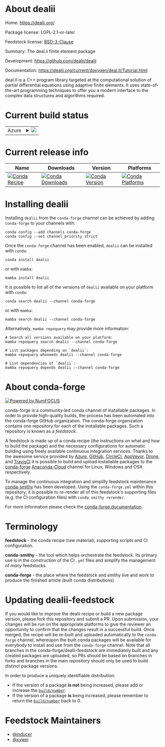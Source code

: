About dealii
============

Home: https://dealii.org/

Package license: LGPL-2.1-or-later

Feedstock license: [BSD-3-Clause](https://github.com/conda-forge/dealii-feedstock/blob/main/LICENSE.txt)

Summary: The deal.ii finite element package

Development: https://github.com/dealii/dealii

Documentation: https://dealii.org/current/doxygen/deal.II/Tutorial.html

deal.II is a C++ program library targeted at the computational solution of
partial differential equations using adaptive finite elements. It uses
state-of-the-art programming techniques to offer you a modern interface to
the complex data structures and algorithms required.


Current build status
====================


<table>
    
  <tr>
    <td>Azure</td>
    <td>
      <details>
        <summary>
          <a href="https://dev.azure.com/conda-forge/feedstock-builds/_build/latest?definitionId=6667&branchName=main">
            <img src="https://dev.azure.com/conda-forge/feedstock-builds/_apis/build/status/dealii-feedstock?branchName=main">
          </a>
        </summary>
        <table>
          <thead><tr><th>Variant</th><th>Status</th></tr></thead>
          <tbody><tr>
              <td>linux_64_python3.10.____cpython</td>
              <td>
                <a href="https://dev.azure.com/conda-forge/feedstock-builds/_build/latest?definitionId=6667&branchName=main">
                  <img src="https://dev.azure.com/conda-forge/feedstock-builds/_apis/build/status/dealii-feedstock?branchName=main&jobName=linux&configuration=linux_64_python3.10.____cpython" alt="variant">
                </a>
              </td>
            </tr><tr>
              <td>linux_64_python3.11.____cpython</td>
              <td>
                <a href="https://dev.azure.com/conda-forge/feedstock-builds/_build/latest?definitionId=6667&branchName=main">
                  <img src="https://dev.azure.com/conda-forge/feedstock-builds/_apis/build/status/dealii-feedstock?branchName=main&jobName=linux&configuration=linux_64_python3.11.____cpython" alt="variant">
                </a>
              </td>
            </tr><tr>
              <td>linux_64_python3.8.____cpython</td>
              <td>
                <a href="https://dev.azure.com/conda-forge/feedstock-builds/_build/latest?definitionId=6667&branchName=main">
                  <img src="https://dev.azure.com/conda-forge/feedstock-builds/_apis/build/status/dealii-feedstock?branchName=main&jobName=linux&configuration=linux_64_python3.8.____cpython" alt="variant">
                </a>
              </td>
            </tr><tr>
              <td>linux_64_python3.9.____cpython</td>
              <td>
                <a href="https://dev.azure.com/conda-forge/feedstock-builds/_build/latest?definitionId=6667&branchName=main">
                  <img src="https://dev.azure.com/conda-forge/feedstock-builds/_apis/build/status/dealii-feedstock?branchName=main&jobName=linux&configuration=linux_64_python3.9.____cpython" alt="variant">
                </a>
              </td>
            </tr><tr>
              <td>osx_64_python3.10.____cpython</td>
              <td>
                <a href="https://dev.azure.com/conda-forge/feedstock-builds/_build/latest?definitionId=6667&branchName=main">
                  <img src="https://dev.azure.com/conda-forge/feedstock-builds/_apis/build/status/dealii-feedstock?branchName=main&jobName=osx&configuration=osx_64_python3.10.____cpython" alt="variant">
                </a>
              </td>
            </tr><tr>
              <td>osx_64_python3.11.____cpython</td>
              <td>
                <a href="https://dev.azure.com/conda-forge/feedstock-builds/_build/latest?definitionId=6667&branchName=main">
                  <img src="https://dev.azure.com/conda-forge/feedstock-builds/_apis/build/status/dealii-feedstock?branchName=main&jobName=osx&configuration=osx_64_python3.11.____cpython" alt="variant">
                </a>
              </td>
            </tr><tr>
              <td>osx_64_python3.8.____cpython</td>
              <td>
                <a href="https://dev.azure.com/conda-forge/feedstock-builds/_build/latest?definitionId=6667&branchName=main">
                  <img src="https://dev.azure.com/conda-forge/feedstock-builds/_apis/build/status/dealii-feedstock?branchName=main&jobName=osx&configuration=osx_64_python3.8.____cpython" alt="variant">
                </a>
              </td>
            </tr><tr>
              <td>osx_64_python3.9.____cpython</td>
              <td>
                <a href="https://dev.azure.com/conda-forge/feedstock-builds/_build/latest?definitionId=6667&branchName=main">
                  <img src="https://dev.azure.com/conda-forge/feedstock-builds/_apis/build/status/dealii-feedstock?branchName=main&jobName=osx&configuration=osx_64_python3.9.____cpython" alt="variant">
                </a>
              </td>
            </tr>
          </tbody>
        </table>
      </details>
    </td>
  </tr>
</table>

Current release info
====================

| Name | Downloads | Version | Platforms |
| --- | --- | --- | --- |
| [![Conda Recipe](https://img.shields.io/badge/recipe-dealii-green.svg)](https://anaconda.org/conda-forge/dealii) | [![Conda Downloads](https://img.shields.io/conda/dn/conda-forge/dealii.svg)](https://anaconda.org/conda-forge/dealii) | [![Conda Version](https://img.shields.io/conda/vn/conda-forge/dealii.svg)](https://anaconda.org/conda-forge/dealii) | [![Conda Platforms](https://img.shields.io/conda/pn/conda-forge/dealii.svg)](https://anaconda.org/conda-forge/dealii) |

Installing dealii
=================

Installing `dealii` from the `conda-forge` channel can be achieved by adding `conda-forge` to your channels with:

```
conda config --add channels conda-forge
conda config --set channel_priority strict
```

Once the `conda-forge` channel has been enabled, `dealii` can be installed with `conda`:

```
conda install dealii
```

or with `mamba`:

```
mamba install dealii
```

It is possible to list all of the versions of `dealii` available on your platform with `conda`:

```
conda search dealii --channel conda-forge
```

or with `mamba`:

```
mamba search dealii --channel conda-forge
```

Alternatively, `mamba repoquery` may provide more information:

```
# Search all versions available on your platform:
mamba repoquery search dealii --channel conda-forge

# List packages depending on `dealii`:
mamba repoquery whoneeds dealii --channel conda-forge

# List dependencies of `dealii`:
mamba repoquery depends dealii --channel conda-forge
```


About conda-forge
=================

[![Powered by
NumFOCUS](https://img.shields.io/badge/powered%20by-NumFOCUS-orange.svg?style=flat&colorA=E1523D&colorB=007D8A)](https://numfocus.org)

conda-forge is a community-led conda channel of installable packages.
In order to provide high-quality builds, the process has been automated into the
conda-forge GitHub organization. The conda-forge organization contains one repository
for each of the installable packages. Such a repository is known as a *feedstock*.

A feedstock is made up of a conda recipe (the instructions on what and how to build
the package) and the necessary configurations for automatic building using freely
available continuous integration services. Thanks to the awesome service provided by
[Azure](https://azure.microsoft.com/en-us/services/devops/), [GitHub](https://github.com/),
[CircleCI](https://circleci.com/), [AppVeyor](https://www.appveyor.com/),
[Drone](https://cloud.drone.io/welcome), and [TravisCI](https://travis-ci.com/)
it is possible to build and upload installable packages to the
[conda-forge](https://anaconda.org/conda-forge) [Anaconda-Cloud](https://anaconda.org/)
channel for Linux, Windows and OSX respectively.

To manage the continuous integration and simplify feedstock maintenance
[conda-smithy](https://github.com/conda-forge/conda-smithy) has been developed.
Using the ``conda-forge.yml`` within this repository, it is possible to re-render all of
this feedstock's supporting files (e.g. the CI configuration files) with ``conda smithy rerender``.

For more information please check the [conda-forge documentation](https://conda-forge.org/docs/).

Terminology
===========

**feedstock** - the conda recipe (raw material), supporting scripts and CI configuration.

**conda-smithy** - the tool which helps orchestrate the feedstock.
                   Its primary use is in the construction of the CI ``.yml`` files
                   and simplify the management of *many* feedstocks.

**conda-forge** - the place where the feedstock and smithy live and work to
                  produce the finished article (built conda distributions)


Updating dealii-feedstock
=========================

If you would like to improve the dealii recipe or build a new
package version, please fork this repository and submit a PR. Upon submission,
your changes will be run on the appropriate platforms to give the reviewer an
opportunity to confirm that the changes result in a successful build. Once
merged, the recipe will be re-built and uploaded automatically to the
`conda-forge` channel, whereupon the built conda packages will be available for
everybody to install and use from the `conda-forge` channel.
Note that all branches in the conda-forge/dealii-feedstock are
immediately built and any created packages are uploaded, so PRs should be based
on branches in forks and branches in the main repository should only be used to
build distinct package versions.

In order to produce a uniquely identifiable distribution:
 * If the version of a package **is not** being increased, please add or increase
   the [``build/number``](https://docs.conda.io/projects/conda-build/en/latest/resources/define-metadata.html#build-number-and-string).
 * If the version of a package **is** being increased, please remember to return
   the [``build/number``](https://docs.conda.io/projects/conda-build/en/latest/resources/define-metadata.html#build-number-and-string)
   back to 0.

Feedstock Maintainers
=====================

* [@inducer](https://github.com/inducer/)
* [@xywei](https://github.com/xywei/)

